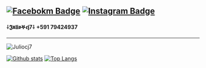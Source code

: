 [![Facebokm Badge](https://img.shields.io/badge/-Juliocj7-blue?style=flat&logo=Facebook&logoColor=white&link=https://www.facebook.com/termuxhackers.id/)](https://www.facebook.com/termuxhackers.id) [![Instagram Badge](https://img.shields.io/badge/-Juliocj7-f01397?style=flat&logo=Instagram&logoColor=white&link=https://www.instagram.com/termuxhackers.id/)](https://www.instagram.com/termuxhackers.id/)
---
#### ⸸𝕵𝖚𝖑𝖎𝖔𖤐𝖈𝖏7⸸ +591 79424937
---
<p align=left> <img src=https://komarev.com/ghpvc/?username=Juliocj7 alt=Juliocj7 /> </p>

[![Github stats](https://github-readme-stats.vercel.app/api?username=Juliocj7&show_icons=true&theme=dark&include_all_commits=true)](https://github.com/Juliocj7/github-readme-stats)
[![Top Langs](https://github-readme-stats.vercel.app/api/top-langs/?username=Juliocj7&layout=compact&theme=dark)](https://github.com/Juliocj7/github-readme-stats)
